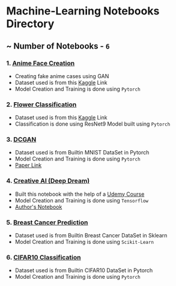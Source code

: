 # Machine-Learning Notebooks Directory
## ~ Number of Notebooks - `6`

### 1. [Anime Face Creation](https://github.com/tejasvi541/Machine-Learning/blob/main/AnimeFacesGAN.ipynb)
- Creating fake anime cases using GAN
- Dataset used is from this [Kaggle](https://www.kaggle.com/splcher/animefacedataset) Link
- Model Creation and Training is done using `Pytorch`

### 2. [Flower Classification](https://github.com/tejasvi541/Machine-Learning/blob/main/FlowersClassification.ipynb)
- Dataset used is from this [Kaggle](https://www.kaggle.com/alxmamaev/flowers-recognition) Link
- Classification is done using ResNet9 Model built using `Pytorch`

### 3. [DCGAN](https://github.com/tejasvi541/Machine-Learning/blob/main/DCGAN.ipynb)
- Dataset used is from Builtin MNIST DataSet in Pytorch
- Model Creation and Training is done using `Pytorch`
- [Paper Link](https://arxiv.org/abs/1511.06434)

### 4. [Creative AI (Deep Dream)](https://github.com/tejasvi541/Machine-Learning/blob/main/CreactiveAI.ipynb)
- Built this notebook with the help of a [Udemy Course](https://www.udemy.com/course/modern-artificial-intelligence-applications/learn/lecture/21217938?start=285#overview)
- Model Creation and Training is done using `Tensorflow`
- [Author's Notebook](https://colab.research.google.com/drive/1sZER1_Q8WJFzdD3ZgfjZcRXTVhriCHaj?usp=sharing)

### 5. [Breast Cancer Prediction](https://github.com/tejasvi541/Machine-Learning/blob/main/BreastCancerPredictions.ipynb) 
- Dataset used is from Builtin Breast Cancer DataSet in Sklearn
- Model Creation and Training is done using `Scikit-Learn`

### 6. [CIFAR10 Classification](https://github.com/tejasvi541/Machine-Learning/blob/main/CIFAR10Example.ipynb)
- Dataset used is from Builtin CIFAR10 DataSet in Pytorch
- Model Creation and Training is done using `Pytorch`
